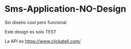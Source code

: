 # Sms-Application-NO-Design
Sin diseño cool pero funcional


Este design es solo TEST

La API es https://www.clickatell.com/

